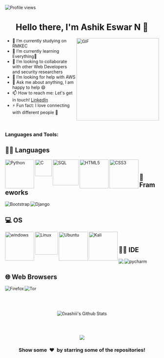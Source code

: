 
![Profile views](https://gpvc.arturio.dev/0xashiii)
<!--
**0xashiii/0xashiii** is a ✨ _special_ ✨ repository because its `README.md` (this file) appears on your GitHub profile.

Here are some ideas to get you started:
-->

<p>
  <h1 align="center"><b>Hello there, I'm Ashik Eswar N 👋</b></h1>
</p>

<!-- <p align="center">
<a href="https://www.instagram.com/_ram404/"><img src="https://img.shields.io/badge/instagram-%23E4405F.svg?&style=for-the-badge&logo=instagram&logoColor=white" alt="Instagram" /></a>&nbsp;
<a href="https://www.linkedin.com/in/ramalingasamy-m-k-9003b21a3/"><img src="https://img.shields.io/badge/linkedin-%230077B5.svg?&style=for-the-badge&logo=linkedin&logoColor=white" alt="LinkedIn" /></a>&nbsp;
<a href="https://twitter.com/0xashiiii"><img src="https://img.shields.io/badge/Twitter-1DA1F2?style=for-the-badge&logo=twitter&logoColor=white" alt="Twitter" /></a>&nbsp;
<a href="https://www.hackerrank.com/0xashiii"><img src="https://img.shields.io/badge/-Hackerrank-2EC866?style=for-the-badge&logo=HackerRank&logoColor=white" alt="HackerRank" /></a>&nbsp;
</p>
<br> -->

<img align="right" height="270px" alt="GIF" src="https://i.pinimg.com/originals/e4/26/70/e426702edf874b181aced1e2fa5c6cde.gif" />

<!--  
<img align="right" height="270px" alt="GIF" src="https://i.pinimg.com/originals/e4/26/70/e426702edf874b181aced1e2fa5c6cde.gif" /> -->

- 🔭 I’m currently studying on RMKEC
- 🌱 I’m currently learning Everything🤣
- 👯 I’m looking to collaborate with other Web Developers and security researchers
- 🤔 I’m looking for help with AWS
- 💬 Ask me about anything, I am happy to help :smile:
- 📫 How to reach me: Let's get in touch! [LinkedIn](https://www.linkedin.com/in/ashik-eswar-n-6892991b0/)
- ⚡ Fun fact: I love connecting with different people :raised_hands:

<br>

### Languages and Tools: 

## 👩‍💻 Languages 
<img align="left" alt="Python" width="95px" src="https://img.shields.io/badge/-Python-306998?style=flat-square&logo=python&logoColor=white" />
<img align="left" alt="C" width="55px" src="https://img.shields.io/badge/-C-2c3e50?style=flat-square&logo=c&logoColor=white" />
<img align="left" alt="SQL" width="85px" src="https://img.shields.io/badge/-SQL-E32934?style=flat-square&logo=mysql&logoColor=black&textColor=black" />
<img align="left" alt="HTML5" width="95px" src="https://img.shields.io/badge/-HTML5-F16529?style=flat-square&logo=HTML5&logoColor=white" />
<img align="left" alt="CSS3" width="95px" src="https://img.shields.io/badge/-CSS3-264de4?style=flat-square&logo=CSS3&logoColor=white" />

<br>

## 🚀 Frameworks 
<img align="left" alt="Bootstrap" src="https://img.shields.io/badge/Bootstrap-563D7C?style=for-the-badge&logo=bootstrap&logoColor=white" />
<img align="left" alt="Django" src="https://img.shields.io/badge/Django-092E20?style=for-the-badge&logo=django&logoColor=green" />
<br>

## 💻 OS
<img align="left" alt="windows" width="95px" src="https://img.shields.io/badge/Windows-0078D6?style=for-the-badge&logo=windows&logoColor=white" /> 
<img align="left" alt="Linux" width="75px" src="https://img.shields.io/badge/-Linux-E95420?style=flat-square&logo=linux&logoColor=black&textColor=black" />
<img align="left" alt="Ubuntu" width="95px" src="https://img.shields.io/badge/Ubuntu-E95420?style=for-the-badge&logo=ubuntu&logoColor=white" />
<img align="left" alt="Kali" width="95px" src="https://img.shields.io/badge/Kali_Linux-557C94?style=for-the-badge&logo=kali-linux&logoColor=white" />

<br>

## 👩‍💻 IDE
<img align="left" slt="vscode" src="https://img.shields.io/badge/Visual_Studio_Code-0078D4?style=for-the-badge&logo=visual%20studio%20code&logoColor=white" />
<img align="left" alt="pycharm" src="https://img.shields.io/badge/pycharm-143?style=for-the-badge&logo=pycharm&logoColor=black&color=black&labelColor=green" />

<br>

## 🌐 Web Browsers 
<img align="left" alt="Firefox" src="https://img.shields.io/badge/Firefox_Browser-FF7139?style=for-the-badge&logo=Firefox-Browser&logoColor=white" />
<img align="left" alt="Tor" src="https://img.shields.io/badge/Tor_Browser-7D4698?style=for-the-badge&logo=Tor-Browser&logoColor=white" />


<br>

<br>


<br>


<br>



<p align='center'>
  <img align="center" src="https://github-readme-stats.vercel.app/api?username=0xashiii&theme=midnight-purple&show_icons=true&" alt="0xashiii's Github Stats">
</p>

<br> 

<br>

<p align='center'>
  <img align="center" src="https://github-readme-stats.vercel.app/api/top-langs/?username=0xashiii&show_icons=true&hide_border=true&theme=radical">
</p>


<div align="center">
<h3 align="center">Show some &nbsp;❤️&nbsp; by starring some of the repositories!</h3>
</div>




